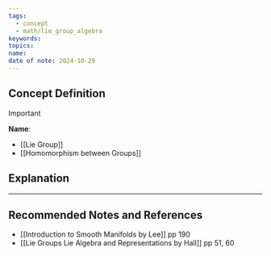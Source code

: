 ```yaml
---
tags:
  - concept
  - math/lie_group_algebra
keywords: 
topics: 
name: 
date of note: 2024-10-29
---
```


## Concept Definition

>[!important]
>**Name**: 



- [[Lie Group]]
- [[Homomorphism between Groups]]



## Explanation





-----------
##  Recommended Notes and References


- [[Introduction to Smooth Manifolds by Lee]] pp 190
- [[Lie Groups Lie Algebra and Representations by Hall]] pp 51, 60